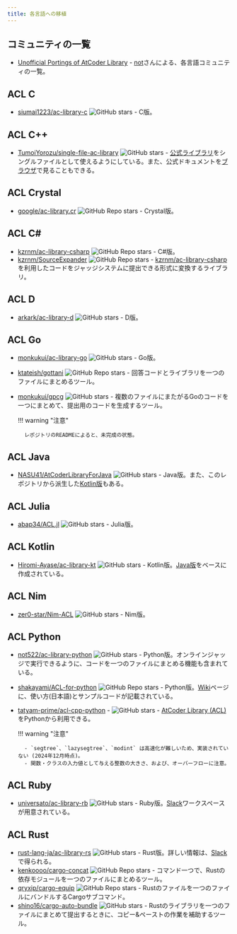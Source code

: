 ```yaml
---
title: 各言語への移植
---
```


## コミュニティの一覧

- [Unofficial Portings of AtCoder Library](https://docs.google.com/spreadsheets/d/19jMAqUbv98grVkLV_Lt54x5B8ILoTcvBzG8EbSvf5gY/edit#gid=0) - [not](https://atcoder.jp/users/not)さんによる、各言語コミュニティの一覧。

## ACL C

- [siumai1223/ac-library-c](https://github.com/siumai1223/ac-library-c) ![GitHub stars](https://img.shields.io/github/stars/siumai1223/ac-library-c?style=plastic) - C版。

## ACL C&#43;&#43;

- [TumoiYorozu/single-file-ac-library](https://github.com/TumoiYorozu/single-file-ac-library) ![GitHub stars](https://img.shields.io/github/stars/TumoiYorozu/single-file-ac-library?style=plastic) - [公式ライブラリ](https://atcoder.jp/posts/517)をシングルファイルとして使えるようにしている。また、公式ドキュメントを[ブラウザ](https://tumoiyorozu.github.io/single-file-ac-library/document_ja/)で見ることもできる。

## ACL Crystal

- [google/ac-library.cr](https://github.com/google/ac-library.cr) ![GitHub Repo stars](https://img.shields.io/github/stars/google/ac-library.cr?style=plastic) - Crystal版。

## ACL C&#35;
- [kzrnm/ac-library-csharp](https://github.com/kzrnm/ac-library-csharp) ![GitHub Repo stars](https://img.shields.io/github/stars/kzrnm/ac-library-csharp?style=plastic) - C#版。
- [kzrnm/SourceExpander](https://github.com/kzrnm/SourceExpander) ![GitHub Repo stars](https://img.shields.io/github/stars/kzrnm/SourceExpander?style=plastic) - [kzrnm/ac-library-csharp](https://github.com/kzrnm/ac-library-csharp)を利用したコードをジャッジシステムに提出できる形式に変換するライブラリ。

## ACL D

- [arkark/ac-library-d](https://github.com/arkark/ac-library-d) ![GitHub stars](https://img.shields.io/github/stars/arkark/ac-library-d?style=plastic) - D版。

## ACL Go

- [monkukui/ac-library-go](https://github.com/monkukui/ac-library-go) ![GitHub stars](https://img.shields.io/github/stars/monkukui/ac-library-go?style=plastic) - Go版。
- [ktateish/gottani](https://github.com/ktateish/gottani) ![GitHub Repo stars](https://img.shields.io/github/stars/ktateish/gottani?style=plastic) - 回答コードとライブラリを一つのファイルにまとめるツール。
- [monkukui/gpcg](https://github.com/monkukui/gpcg) ![GitHub stars](https://img.shields.io/github/stars/monkukui/gpcg?style=plastic) - 複数のファイルにまたがるGoのコードを一つにまとめて、提出用のコードを生成するツール。

    !!! warning "注意"

        レポジトリのREADMEによると、未完成の状態。

## ACL Java

- [NASU41/AtCoderLibraryForJava](https://github.com/NASU41/AtCoderLibraryForJava) ![GitHub stars](https://img.shields.io/github/stars/NASU41/AtCoderLibraryForJava?style=plastic) - Java版。また、このレポジトリから派生した[Kotlin版](https://github.com/Hiromi-Ayase/ac-library-kt)もある。

## ACL Julia

- [abap34/ACL.jl](https://github.com/abap34/ACL.jl) ![GitHub stars](https://img.shields.io/github/stars/abap34/ACL.jl?style=plastic) - Julia版。

## ACL Kotlin

- [Hiromi-Ayase/ac-library-kt](https://github.com/Hiromi-Ayase/ac-library-kt) ![GitHub stars](https://img.shields.io/github/stars/Hiromi-Ayase/ac-library-kt?style=plastic) - Kotlin版。[Java版](https://github.com/NASU41/AtCoderLibraryForJava)をベースに作成されている。

## ACL Nim

- [zer0-star/Nim-ACL](https://github.com/zer0-star/Nim-ACL) ![GitHub stars](https://img.shields.io/github/stars/zer0-star/Nim-ACL?style=plastic) - Nim版。

## ACL Python

- [not522/ac-library-python](https://github.com/not522/ac-library-python) ![GitHub stars](https://img.shields.io/github/stars/not522/ac-library-python?style=plastic) - Python版。オンラインジャッジで実行できるように、コードを一つのファイルにまとめる機能も含まれている。
- [shakayami/ACL-for-python](https://github.com/shakayami/ACL-for-python) ![GitHub Repo stars](https://img.shields.io/github/stars/shakayami/ACL-for-python?style=plastic) - Python版。[Wiki](https://github.com/shakayami/ACL-for-python/wiki)ページに、使い方(日本語)とサンプルコードが記載されている。
- [tatyam-prime/acl-cpp-python](https://github.com/tatyam-prime/acl-cpp-python) - ![GitHub stars](https://img.shields.io/github/stars/tatyam-prime/acl-cpp-python?style=plastic) - [AtCoder Library (ACL)](https://github.com/atcoder/ac-library)をPythonから利用できる。

    !!! warning "注意"

        - `segtree`、`lazysegtree`、`modint` は高速化が難しいため、実装されていない (2024年12月時点)。
        - 関数・クラスの入力値として与える整数の大きさ、および、オーバーフローに注意。


## ACL Ruby

- [universato/ac-library-rb](https://github.com/universato/ac-library-rb) ![GitHub stars](https://img.shields.io/github/stars/universato/ac-library-rb?style=plastic) - Ruby版。[Slack](https://ruby-jp.github.io/)ワークスペースが用意されている。

## ACL Rust

- [rust-lang-ja/ac-library-rs](https://github.com/rust-lang-ja/ac-library-rs) ![GitHub stars](https://img.shields.io/github/stars/rust-lang-ja/ac-library-rs?style=plastic) - Rust版。詳しい情報は、[Slack](https://rust-jp.rs/)で得られる。
- [kenkoooo/cargo-concat](https://github.com/kenkoooo/cargo-concat) ![GitHub Repo stars](https://img.shields.io/github/stars/kenkoooo/cargo-concat?style=plastic) - コマンド一つで、Rustの依存モジュールを一つのファイルにまとめるツール。
- [qryxip/cargo-equip](https://github.com/qryxip/cargo-equip) ![GitHub Repo stars](https://img.shields.io/github/stars/qryxip/cargo-equip?style=plastic) - Rustのファイルを一つのファイルにバンドルするCargoサブコマンド。
- [shino16/cargo-auto-bundle](https://github.com/shino16/cargo-auto-bundle) ![GitHub stars](https://img.shields.io/github/stars/shino16/cargo-auto-bundle?style=plastic) - Rustのライブラリを一つのファイルにまとめて提出するときに、コピー&ペーストの作業を補助するツール。
